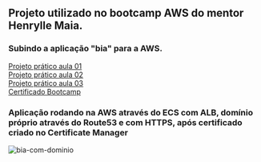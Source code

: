 ## Projeto utilizado no bootcamp AWS do mentor Henrylle Maia.

### Subindo a aplicação "bia" para a AWS.

[Projeto prático aula 01](https://www.linkedin.com/posts/ionan-nery_aws-bootcamp-cloudcomputing-activity-7203780050981150721-liht?utm_source=share&utm_medium=member_desktop)\
[Projeto prático aula 02](https://www.linkedin.com/posts/ionan-nery_bootcamp-aws-dia-02-activity-7204543398106554370--J6x?utm_source=share&utm_medium=member_desktop)\
[Projeto prático aula 03](https://www.linkedin.com/posts/ionan-nery_bootcamp-dia-3-activity-7205214476520927233-7lvX?utm_source=share&utm_medium=member_desktop)\
[Certificado Bootcamp](https://www.linkedin.com/posts/ionan-nery_aws-cloudcomputing-bootcamp-activity-7206083668769988608-V9MQ?utm_source=share&utm_medium=member_desktop)

### Aplicação rodando na AWS através do ECS com ALB, domínio próprio através do Route53 e com HTTPS, após certificado criado no Certificate Manager
![bia-com-dominio](https://github.com/ionannery/bia/assets/94173702/2879e798-aef9-42dd-b6fc-d78cafc96c6b)

